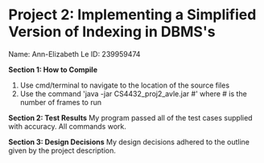 # Project 2: Implementing a Simplified Version of Indexing in DBMS's

Name: Ann-Elizabeth Le
ID: 239959474

**Section 1: How to Compile**
   1. Use cmd/terminal to navigate to the location of the source files
   2. Use the command 'java -jar CS4432_proj2_avle.jar #' where # is the number of frames to run
 
**Section 2: Test Results**
My program passed all of the test cases supplied with accuracy. 
All commands work. 

**Section 3: Design Decisions**
My design decisions adhered to the outline given by the project description.